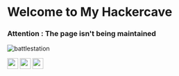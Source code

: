 # Welcome to My Hackercave


### Attention : The page isn't being maintained 

![battlestation](https://cdna.artstation.com/p/assets/images/images/038/767/384/large/emaceart-image-000021h42m062.jpg?1638740739)




[<img src="https://sud0x00.github.io/images/buttons/resources.png" height="25"/>](https://sud0x00.github.io/resources/)
[<img src="https://sud0x00.github.io/images/buttons/1808992msa1yzpil7.jpg" height="25"/>](https://sud0x00.github.io/site/)
[<img src="https://sud0x00.github.io/images/buttons/test.jpg" height="25" />](https://sud0x00.github.io/site/)


<!--
You can use the [editor on GitHub](https://github.com/sud0x00/sud0x00.github.io/edit/main/README.md) to maintain and preview the content for your website in Markdown files.

Whenever you commit to this repository, GitHub Pages will run [Jekyll](https://jekyllrb.com/) to rebuild the pages in your site, from the content in your Markdown files.

### Markdown

Markdown is a lightweight and easy-to-use syntax for styling your writing. It includes conventions for

```markdown
Syntax highlighted code block

# Header 1
## Header 2
### Header 3

- Bulleted
- List

1. Numbered
2. List

**Bold** and _Italic_ and `Code` text

[Link](url) and ![Image](src)
```

For more details see [Basic writing and formatting syntax](https://docs.github.com/en/github/writing-on-github/getting-started-with-writing-and-formatting-on-github/basic-writing-and-formatting-syntax).

### Jekyll Themes

Your Pages site will use the layout and styles from the Jekyll theme you have selected in your [repository settings](https://github.com/sud0x00/sud0x00.github.io/settings/pages). The name of this theme is saved in the Jekyll `_config.yml` configuration file.

### Support or Contact

Having trouble with Pages? Check out our [documentation](https://docs.github.com/categories/github-pages-basics/) or [contact support](https://support.github.com/contact) and we’ll help you sort it out.








[<a href="[https://www.glitter-graphics.com/myspace/text_generator.php]()" target=_blank><img src="https://text.glitter-graphics.net/amflag/r.gif" border=0><img src="https://text.glitter-graphics.net/amflag/e.gif" border=0><img src="https://text.glitter-graphics.net/amflag/s.gif" border=0><img src="https://text.glitter-graphics.net/amflag/o.gif" border=0><img src="https://text.glitter-graphics.net/amflag/u.gif" border=0><img src="https://text.glitter-graphics.net/amflag/r.gif" border=0><img src="https://text.glitter-graphics.net/amflag/c.gif" border=0><img src="https://text.glitter-graphics.net/amflag/e.gif" border=0><img src="https://text.glitter-graphics.net/amflag/s.gif" border=0></a>]





-->

